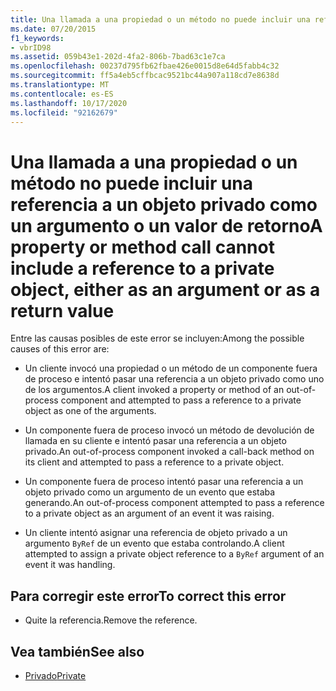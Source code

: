 ```yaml
---
title: Una llamada a una propiedad o un método no puede incluir una referencia a un objeto privado como un argumento o un valor de retorno
ms.date: 07/20/2015
f1_keywords:
- vbrID98
ms.assetid: 059b43e1-202d-4fa2-806b-7bad63c1e7ca
ms.openlocfilehash: 00237d795fb62fbae426e0015d8e64d5fabb4c32
ms.sourcegitcommit: ff5a4eb5cffbcac9521bc44a907a118cd7e8638d
ms.translationtype: MT
ms.contentlocale: es-ES
ms.lasthandoff: 10/17/2020
ms.locfileid: "92162679"
---
```

# <a name="a-property-or-method-call-cannot-include-a-reference-to-a-private-object-either-as-an-argument-or-as-a-return-value"></a><span data-ttu-id="e0b60-102">Una llamada a una propiedad o un método no puede incluir una referencia a un objeto privado como un argumento o un valor de retorno</span><span class="sxs-lookup"><span data-stu-id="e0b60-102">A property or method call cannot include a reference to a private object, either as an argument or as a return value</span></span>

<span data-ttu-id="e0b60-103">Entre las causas posibles de este error se incluyen:</span><span class="sxs-lookup"><span data-stu-id="e0b60-103">Among the possible causes of this error are:</span></span>

- <span data-ttu-id="e0b60-104">Un cliente invocó una propiedad o un método de un componente fuera de proceso e intentó pasar una referencia a un objeto privado como uno de los argumentos.</span><span class="sxs-lookup"><span data-stu-id="e0b60-104">A client invoked a property or method of an out-of-process component and attempted to pass a reference to a private object as one of the arguments.</span></span>

- <span data-ttu-id="e0b60-105">Un componente fuera de proceso invocó un método de devolución de llamada en su cliente e intentó pasar una referencia a un objeto privado.</span><span class="sxs-lookup"><span data-stu-id="e0b60-105">An out-of-process component invoked a call-back method on its client and attempted to pass a reference to a private object.</span></span>

- <span data-ttu-id="e0b60-106">Un componente fuera de proceso intentó pasar una referencia a un objeto privado como un argumento de un evento que estaba generando.</span><span class="sxs-lookup"><span data-stu-id="e0b60-106">An out-of-process component attempted to pass a reference to a private object as an argument of an event it was raising.</span></span>

- <span data-ttu-id="e0b60-107">Un cliente intentó asignar una referencia de objeto privado a un argumento `ByRef` de un evento que estaba controlando.</span><span class="sxs-lookup"><span data-stu-id="e0b60-107">A client attempted to assign a private object reference to a `ByRef` argument of an event it was handling.</span></span>

## <a name="to-correct-this-error"></a><span data-ttu-id="e0b60-108">Para corregir este error</span><span class="sxs-lookup"><span data-stu-id="e0b60-108">To correct this error</span></span>

- <span data-ttu-id="e0b60-109">Quite la referencia.</span><span class="sxs-lookup"><span data-stu-id="e0b60-109">Remove the reference.</span></span>

## <a name="see-also"></a><span data-ttu-id="e0b60-110">Vea también</span><span class="sxs-lookup"><span data-stu-id="e0b60-110">See also</span></span>

- [<span data-ttu-id="e0b60-111">Privado</span><span class="sxs-lookup"><span data-stu-id="e0b60-111">Private</span></span>](../modifiers/private.md)
